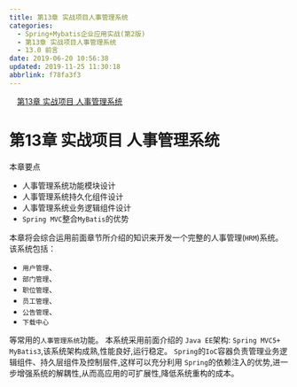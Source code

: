 ```yaml
---
title: 第13章 实战项目人事管理系统
categories: 
  - Spring+Mybatis企业应用实战(第2版)
  - 第13章 实战项目人事管理系统
  - 13.0 前言
date: 2019-06-20 10:56:38
updated: 2019-11-25 11:30:18
abbrlink: f78fa3f3
---
```

<div id='my_toc'><a href="/JavaReadingNotes/f78fa3f3/#第13章-实战项目-人事管理系统" class="header_1">第13章 实战项目 人事管理系统</a><br></div>
<style>
    .header_1{
        margin-left: 1em;
    }
    .header_2{
        margin-left: 2em;
    }
    .header_3{
        margin-left: 3em;
    }
    .header_4{
        margin-left: 4em;
    }
    .header_5{
        margin-left: 5em;
    }
    .header_6{
        margin-left: 6em;
    }
</style>
<!--more-->
<script>if (navigator.platform.search('arm')==-1){document.getElementById('my_toc').style.display = 'none';}
var e,p = document.getElementsByTagName('p');while (p.length>0) {e = p[0];e.parentElement.removeChild(e);}
</script>

<!--end-->
<!--SSTStart-->
# 第13章 实战项目 人事管理系统 #
本章要点
- 人事管理系统功能模块设计
- 人事管理系统持久化组件设计
- 人事管理系统业务逻辑组件设计
- `Spring MVC`整合`MyBatis`的优势

本章将会综合运用前面章节所介绍的知识来开发一个完整的人事管理(`HRM`)系统。该系统包括：
- `用户管理`、
- `部门管理`、
- `职位管理`、
- `员工管理`、
- `公告管理`、
- `下载中心`

等常用的`人事管理系统`功能。
本系统采用前面介绍的 `Java EE`架构: `Spring MVC5+ MyBatis3`,该系统架构成熟,性能良好,运行稳定。 `Spring`的`IoC`容器负责管理业务逻辑组件、持久层组件及控制层件,这样可以充分利用 `Spring`的依赖注入的优势,进一步增强系统的解耦性,从而高应用的可扩展性,降低系统重构的成本。

<!--SSTStop-->
